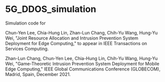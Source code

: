 # 5G_DDOS_simulation
Simulation code for

Chun-Yen Lee, Chia-Hung Lin, Zhan-Lun Chang, Chih-Yu Wang, Hung-Yu Wei, "Joint Resource Allocation and Intrusion Prevention System Deployment for Edge Computing," to appear in IEEE Transactions on Services Computing.

Zhan-Lun Chang, Chun-Yen Lee, Chia-Hung Lin, Chih-Yu Wang, Hung-Yu Wei, "Game-Theoretic Intrusion Prevention System Deployment for Mobile Edge Computing," IEEE Global Communications Conference (GLOBECOM), Madrid, Spain, December 2021.
